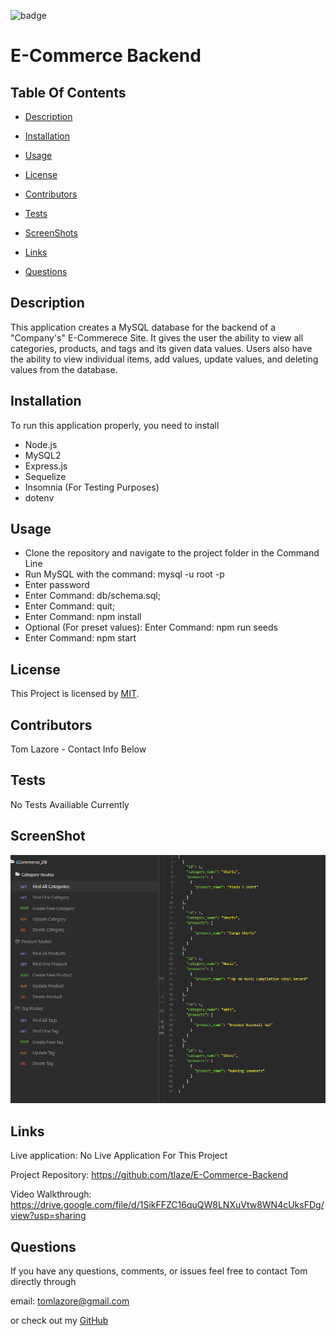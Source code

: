

  ![badge](https://img.shields.io/badge/license-MIT-brightgreen)
  
  # E-Commerce Backend
  

  ## Table Of Contents

  * [Description](#description)

  * [Installation](#installation)

  * [Usage](#usage)

  * [License](#license)

  * [Contributors](#contributors)

  * [Tests](#tests)

  * [ScreenShots](#screenshots)

  * [Links](#links)

  * [Questions](#questions)

  ## Description

  This application creates a MySQL database for the backend of a "Company's" E-Commerece Site. It gives the user the ability to view all categories, products, and tags and its given data values. Users also have the ability to view individual items, add values, update values, and deleting values from the database.
  
  ## Installation

  To run this application properly, you need to install
  *  Node.js  
  *  MySQL2  
  *  Express.js 
  *  Sequelize  
  *  Insomnia (For Testing Purposes)  
  *  dotenv
  

  ## Usage
  
  *  Clone the repository and navigate to the project folder in the Command Line  
  *  Run MySQL with the command: mysql -u root -p
  *  Enter password
  *  Enter Command: db/schema.sql;
  *  Enter Command: quit;
  *  Enter Command: npm install  
  *  Optional (For preset values): Enter Command: npm run seeds  
  *  Enter Command: npm start
  
  
  ## License
  
  This Project is licensed by [MIT](https://choosealicense.com/licenses/mit/).
  
  ## Contributors

  Tom Lazore - Contact Info Below
  
  
  ## Tests
  
  No Tests Availiable Currently

  ## ScreenShot

  ![Screenshot](Assets/screenshot.png)

  ## Links

  Live application: No Live Application For This Project

  Project Repository: https://github.com/tlaze/E-Commerce-Backend
  
  Video Walkthrough: https://drive.google.com/file/d/1SikFFZC16quQW8LNXuVtw8WN4cUksFDg/view?usp=sharing
  
  
  ## Questions

  If you have any questions, comments, or issues feel free to contact Tom directly through
  
  email: tomlazore@gmail.com

  or check out my [GitHub](https://github.com/tlaze)

  
